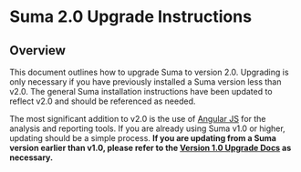 Suma 2.0 Upgrade Instructions
=============================

Overview
--------

This document outlines how to upgrade Suma to version 2.0. Upgrading is only necessary if you have previously installed a Suma version less than v2.0. The general Suma installation instructions have been updated to reflect v2.0 and should be referenced as needed.

The most significant addition to v2.0 is the use of [Angular JS](http://angularjs.org) for the analysis and reporting tools. If you are already using Suma v1.0 or higher, updating should be a simple process. **If you are updating from a Suma version earlier than v1.0, please refer to the [Version 1.0 Upgrade Docs](UPGRADE_1.0.md) as necessary.**
